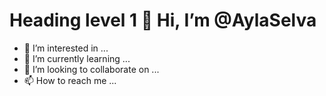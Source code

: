 # Heading level 1  👋 Hi, I’m @AylaSelva
- 👀 I’m interested in ...
- 🌱 I’m currently learning ...
- 💞️ I’m looking to collaborate on ...
- 📫 How to reach me ...

<!---
AylaSelva/AylaSelva is a ✨ special ✨ repository because its `README.md` (this file) appears on your GitHub profile.
You can click the Preview link to take a look at your changes.
--->
